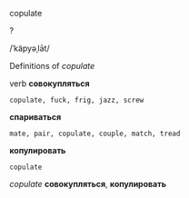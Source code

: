 copulate

?

/ˈkäpyəˌlāt/

Definitions of _copulate_

verb
**совокупляться**

    copulate, fuck, frig, jazz, screw
**спариваться**

    mate, pair, copulate, couple, match, tread
**копулировать**

    copulate

_copulate_
**совокупляться**, **копулировать**
